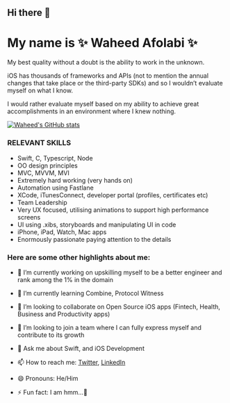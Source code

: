 ## Hi there 👋

# My name is ✨ Waheed Afolabi ✨

My best quality without a doubt is the ability to work in the unknown.

iOS has thousands of frameworks and APIs 
(not to mention the annual changes that take place or the third-party SDKs) and so I wouldn’t evaluate myself on what I know.

I would rather evaluate myself based on my ability to achieve great accomplishments in an environment where I knew nothing.

[![Waheed's GitHub stats](https://github-readme-stats.vercel.app/api?username=wptechprodigy&show_icons=true&theme=radical)](https://github.com/wptechprodigy/github-readme-stats)

### RELEVANT SKILLS

 - Swift, C, Typescript, Node	
 - OO design principles
 - MVC, MVVM, MVI		
 - Extremely hard working (very hands on)
 - Automation using Fastlane
 - XCode, iTunesConnect, developer portal (profiles, certificates etc)
 - Team Leadership
 - Very UX focused, utilising animations to support high performance screens
 - UI using .xibs, storyboards and manipulating UI in code
 - iPhone, iPad, Watch, Mac apps
 - Enormously passionate paying attention to the details


### Here are some other highlights about me:

- 🔭 I’m currently working on upskilling myself to be a better engineer and rank among the 1% in the domain 

- 🌱 I’m currently learning Combine, Protocol Witness

- 👯 I’m looking to collaborate on Open Source iOS apps (Fintech, Health, Business and Productivity apps)

- 🤔 I’m looking to join a team where I can fully express myself and contribute to its growth

- 💬 Ask me about Swift, and iOS Development

- 📫 How to reach me: [Twitter](htts://www.twitter.com/checkwithwaheed), [LinkedIn](htts://www.linkedin.com/in/waheed-afolabi)

- 😄 Pronouns: He/Him

- ⚡ Fun fact: I am hmm...🫣 

